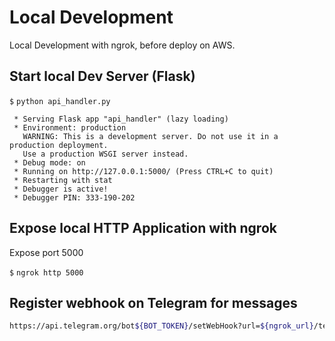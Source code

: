 # Local Development 

Local Development with ngrok, before deploy on AWS.

## Start local Dev Server (Flask)

`$` `python api_handler.py`

```text
 * Serving Flask app "api_handler" (lazy loading)
 * Environment: production
   WARNING: This is a development server. Do not use it in a production deployment.
   Use a production WSGI server instead.
 * Debug mode: on
 * Running on http://127.0.0.1:5000/ (Press CTRL+C to quit)
 * Restarting with stat
 * Debugger is active!
 * Debugger PIN: 333-190-202
```

## Expose local HTTP Application with ngrok

Expose port 5000

`$` `ngrok http 5000`

## Register webhook on Telegram for messages

```bash
https://api.telegram.org/bot${BOT_TOKEN}/setWebHook?url=${ngrok_url}/telegram_bot/local
```
